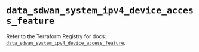 # `data_sdwan_system_ipv4_device_access_feature`

Refer to the Terraform Registry for docs: [`data_sdwan_system_ipv4_device_access_feature`](https://registry.terraform.io/providers/ciscodevnet/sdwan/0.8.0/docs/data-sources/system_ipv4_device_access_feature).
